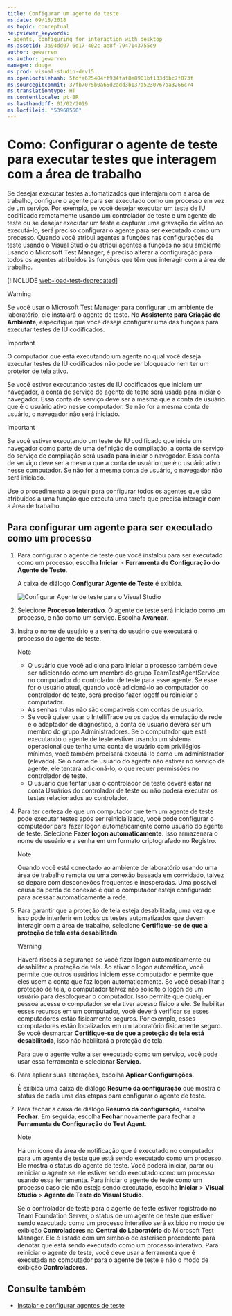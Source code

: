 ```yaml
---
title: Configurar um agente de teste
ms.date: 09/18/2018
ms.topic: conceptual
helpviewer_keywords:
- agents, configuring for interaction with desktop
ms.assetid: 3a94dd07-6d17-402c-ae8f-7947143755c9
author: gewarren
ms.author: gewarren
manager: douge
ms.prod: visual-studio-dev15
ms.openlocfilehash: 5fdfa625404ff934faf8e8901bf133d6bc7f873f
ms.sourcegitcommit: 37fb7075b0a65d2add3b137a5230767aa3266c74
ms.translationtype: HT
ms.contentlocale: pt-BR
ms.lasthandoff: 01/02/2019
ms.locfileid: "53968560"
---
```

# <a name="how-to-set-up-your-test-agent-to-run-tests-that-interact-with-the-desktop"></a>Como: Configurar o agente de teste para executar testes que interagem com a área de trabalho

Se desejar executar testes automatizados que interajam com a área de trabalho, configure o agente para ser executado como um processo em vez de um serviço. Por exemplo, se você desejar executar um teste de IU codificado remotamente usando um controlador de teste e um agente de teste ou se desejar executar um teste e capturar uma gravação de vídeo ao executá-lo, será preciso configurar o agente para ser executado como um processo. Quando você atribui agentes a funções nas configurações de teste usando o Visual Studio ou atribui agentes a funções no seu ambiente usando o Microsoft Test Manager, é preciso alterar a configuração para todos os agentes atribuídos às funções que têm que interagir com a área de trabalho.

[!INCLUDE [web-load-test-deprecated](includes/web-load-test-deprecated.md)]

> [!WARNING]
> Se você usar o Microsoft Test Manager para configurar um ambiente de laboratório, ele instalará o agente de teste. No **Assistente para Criação de Ambiente**, especifique que você deseja configurar uma das funções para executar testes de IU codificados.

> [!IMPORTANT]
> O computador que está executando um agente no qual você deseja executar testes de IU codificados não pode ser bloqueado nem ter um protetor de tela ativo.

Se você estiver executando testes de IU codificados que iniciem um navegador, a conta de serviço do agente de teste será usada para iniciar o navegador. Essa conta de serviço deve ser a mesma que a conta de usuário que é o usuário ativo nesse computador. Se não for a mesma conta de usuário, o navegador não será iniciado.

> [!IMPORTANT]
> Se você estiver executando um teste de IU codificado que inicie um navegador como parte de uma definição de compilação, a conta de serviço do serviço de compilação será usada para iniciar o navegador. Essa conta de serviço deve ser a mesma que a conta de usuário que é o usuário ativo nesse computador. Se não for a mesma conta de usuário, o navegador não será iniciado.

Use o procedimento a seguir para configurar todos os agentes que são atribuídos a uma função que executa uma tarefa que precisa interagir com a área de trabalho.

## <a name="to-set-up-an-agent-to-run-as-a-process"></a>Para configurar um agente para ser executado como um processo

1. Para configurar o agente de teste que você instalou para ser executado como um processo, escolha **Iniciar** > **Ferramenta de Configuração do Agente de Teste**.

   A caixa de diálogo **Configurar Agente de Teste** é exibida.

   ![Configurar Agente de teste para o Visual Studio](media/configure-test-agent.png)

2. Selecione **Processo Interativo**. O agente de teste será iniciado como um processo, e não como um serviço. Escolha **Avançar**.

3. Insira o nome de usuário e a senha do usuário que executará o processo do agente de teste.

   > [!NOTE]
   > - O usuário que você adiciona para iniciar o processo também deve ser adicionado como um membro do grupo TeamTestAgentService no computador do controlador de teste para esse agente. Se esse for o usuário atual, quando você adicioná-lo ao computador do controlador de teste, será preciso fazer logoff ou reiniciar o computador.
   > - As senhas nulas não são compatíveis com contas de usuário.
   > - Se você quiser usar o IntelliTrace ou os dados da emulação de rede e o adaptador de diagnóstico, a conta de usuário deverá ser um membro do grupo Administradores. Se o computador que está executando o agente de teste estiver usando um sistema operacional que tenha uma conta de usuário com privilégios mínimos, você também precisará executá-lo como um administrador (elevado). Se o nome de usuário do agente não estiver no serviço de agente, ele tentará adicioná-lo, o que requer permissões no controlador de teste.
   > - O usuário que tentar usar o controlador de teste deverá estar na conta Usuários do controlador de teste ou não poderá executar os testes relacionados ao controlador.

4. Para ter certeza de que um computador que tem um agente de teste pode executar testes após ser reinicializado, você pode configurar o computador para fazer logon automaticamente como usuário do agente de teste. Selecione **Fazer logon automaticamente**. Isso armazenará o nome de usuário e a senha em um formato criptografado no Registro.

   > [!NOTE]
   > Quando você está conectado ao ambiente de laboratório usando uma área de trabalho remota ou uma conexão baseada em convidado, talvez se depare com desconexões frequentes e inesperadas. Uma possível causa da perda de conexão é que o computador esteja configurado para acessar automaticamente a rede.

5. Para garantir que a proteção de tela esteja desabilitada, uma vez que isso pode interferir em todos os testes automatizados que devem interagir com a área de trabalho, selecione **Certifique-se de que a proteção de tela está desabilitada**.

   > [!WARNING]
   > Haverá riscos à segurança se você fizer logon automaticamente ou desabilitar a proteção de tela. Ao ativar o logon automático, você permite que outros usuários iniciem esse computador e permite que eles usem a conta que faz logon automaticamente. Se você desabilitar a proteção de tela, o computador talvez não solicite o logon de um usuário para desbloquear o computador. Isso permite que qualquer pessoa acesse o computador se ela tiver acesso físico a ele. Se habilitar esses recursos em um computador, você deverá verificar se esses computadores estão fisicamente seguros. Por exemplo, esses computadores estão localizados em um laboratório fisicamente seguro. Se você desmarcar **Certifique-se de que a proteção de tela está desabilitada**, isso não habilitará a proteção de tela.

   Para que o agente volte a ser executado como um serviço, você pode usar essa ferramenta e selecionar **Serviço**.

6. Para aplicar suas alterações, escolha **Aplicar Configurações**.

   É exibida uma caixa de diálogo **Resumo da configuração** que mostra o status de cada uma das etapas para configurar o agente de teste.

7. Para fechar a caixa de diálogo **Resumo da configuração**, escolha **Fechar**. Em seguida, escolha **Fechar** novamente para fechar a **Ferramenta de Configuração do Test Agent**.

   > [!NOTE]
   > Há um ícone da área de notificação que é executado no computador para um agente de teste que está sendo executado como um processo. Ele mostra o status do agente de teste. Você poderá iniciar, parar ou reiniciar o agente se ele estiver sendo executado como um processo usando essa ferramenta. Para iniciar o agente de teste como um processo caso ele não esteja sendo executado, escolha **Iniciar** > **Visual Studio** > **Agente de Teste do Visual Studio**.

   Se o controlador de teste para o agente de teste estiver registrado no Team Foundation Server, o status de um agente de teste que estiver sendo executado como um processo interativo será exibido no modo de exibição **Controladores** na **Central do Laboratório** do Microsoft Test Manager. Ele é listado com um símbolo de asterisco precedente para denotar que está sendo executado como um processo interativo. Para reiniciar o agente de teste, você deve usar a ferramenta que é executada no computador para o agente de teste e não o modo de exibição **Controladores**.

## <a name="see-also"></a>Consulte também

- [Instalar e configurar agentes de teste](../test/lab-management/install-configure-test-agents.md)